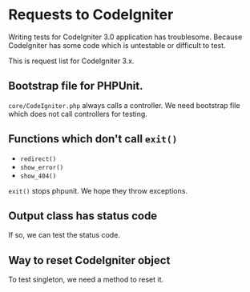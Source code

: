 # Requests to CodeIgniter

Writing tests for CodeIgniter 3.0 application has troublesome. Because CodeIgniter has some code which is untestable or difficult to test.

This is request list for CodeIgniter 3.x.

## Bootstrap file for PHPUnit.

`core/CodeIgniter.php` always calls a controller. We need bootstrap file which does not call controllers for testing.

## Functions which don't call `exit()`

* `redirect()`
* `show_error()`
* `show_404()`

`exit()` stops phpunit. We hope they throw exceptions.

## Output class has status code

If so, we can test the status code.

## Way to reset CodeIgniter object

To test singleton, we need a method to reset it.
